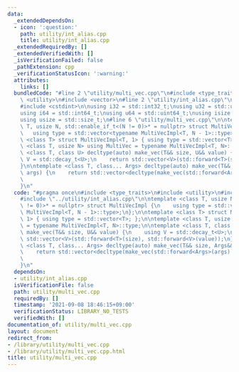 ```yaml
---
data:
  _extendedDependsOn:
  - icon: ':question:'
    path: utility/int_alias.cpp
    title: utility/int_alias.cpp
  _extendedRequiredBy: []
  _extendedVerifiedWith: []
  _isVerificationFailed: false
  _pathExtension: cpp
  _verificationStatusIcon: ':warning:'
  attributes:
    links: []
  bundledCode: "#line 2 \"utility/multi_vec.cpp\"\n#include <type_traits>\n#include\
    \ <utility>\n#include <vector>\n#line 2 \"utility/int_alias.cpp\"\n#include <cstddef>\n\
    #include <cstdint>\n\nusing i32 = std::int32_t;\nusing u32 = std::uint32_t;\n\
    using i64 = std::int64_t;\nusing u64 = std::uint64_t;\nusing isize = std::ptrdiff_t;\n\
    using usize = std::size_t;\n#line 6 \"utility/multi_vec.cpp\"\n\ntemplate <class\
    \ T, usize N, std::enable_if_t<(N != 0)>* = nullptr> struct MultiVecImpl {\n \
    \   using type = std::vector<typename MultiVecImpl<T, N - 1>::type>;\n};\n\ntemplate\
    \ <class T> struct MultiVecImpl<T, 1> { using type = std::vector<T>; };\n\ntemplate\
    \ <class T, usize N> using MultiVec = typename MultiVecImpl<T, N>::type;\n\ntemplate\
    \ <class T, class U> decltype(auto) make_vec(T&& size, U&& value) {\n    using\
    \ V = std::decay_t<U>;\n    return std::vector<V>(std::forward<T>(size), std::forward<V>(value));\n\
    }\n\ntemplate <class T, class... Args> decltype(auto) make_vec(T&& size, Args&&...\
    \ args) {\n    return std::vector<decltype(make_vec(std::forward<Args>(args)...))>(std::forward<T>(size),\n\
    \                                                                        make_vec(std::forward<Args>(args)...));\n\
    }\n"
  code: "#pragma once\n#include <type_traits>\n#include <utility>\n#include <vector>\n\
    #include \"../utility/int_alias.cpp\"\n\ntemplate <class T, usize N, std::enable_if_t<(N\
    \ != 0)>* = nullptr> struct MultiVecImpl {\n    using type = std::vector<typename\
    \ MultiVecImpl<T, N - 1>::type>;\n};\n\ntemplate <class T> struct MultiVecImpl<T,\
    \ 1> { using type = std::vector<T>; };\n\ntemplate <class T, usize N> using MultiVec\
    \ = typename MultiVecImpl<T, N>::type;\n\ntemplate <class T, class U> decltype(auto)\
    \ make_vec(T&& size, U&& value) {\n    using V = std::decay_t<U>;\n    return\
    \ std::vector<V>(std::forward<T>(size), std::forward<V>(value));\n}\n\ntemplate\
    \ <class T, class... Args> decltype(auto) make_vec(T&& size, Args&&... args) {\n\
    \    return std::vector<decltype(make_vec(std::forward<Args>(args)...))>(std::forward<T>(size),\n\
    \                                                                        make_vec(std::forward<Args>(args)...));\n\
    }\n"
  dependsOn:
  - utility/int_alias.cpp
  isVerificationFile: false
  path: utility/multi_vec.cpp
  requiredBy: []
  timestamp: '2021-09-08 18:46:15+09:00'
  verificationStatus: LIBRARY_NO_TESTS
  verifiedWith: []
documentation_of: utility/multi_vec.cpp
layout: document
redirect_from:
- /library/utility/multi_vec.cpp
- /library/utility/multi_vec.cpp.html
title: utility/multi_vec.cpp
---
```

